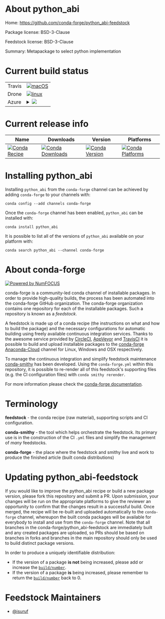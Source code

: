 About python_abi
================

Home: https://github.com/conda-forge/python_abi-feedstock

Package license: BSD-3-Clause

Feedstock license: BSD-3-Clause

Summary: Metapackage to select python implementation



Current build status
====================


<table><tr>
    <td>Travis</td>
    <td>
      <a href="https://travis-ci.com/conda-forge/python_abi-feedstock">
        <img alt="macOS" src="https://img.shields.io/travis/com/conda-forge/python_abi-feedstock/master.svg?label=macOS">
      </a>
    </td>
  </tr><tr>
    <td>Drone</td>
    <td>
      <a href="https://cloud.drone.io/conda-forge/python_abi-feedstock">
        <img alt="linux" src="https://img.shields.io/drone/build/conda-forge/python_abi-feedstock/master.svg?label=Linux">
      </a>
    </td>
  </tr>
    
  <tr>
    <td>Azure</td>
    <td>
      <details>
        <summary>
          <a href="https://dev.azure.com/conda-forge/feedstock-builds/_build/latest?definitionId=9015&branchName=master">
            <img src="https://dev.azure.com/conda-forge/feedstock-builds/_apis/build/status/python_abi-feedstock?branchName=master">
          </a>
        </summary>
        <table>
          <thead><tr><th>Variant</th><th>Status</th></tr></thead>
          <tbody><tr>
              <td>linux_64_python_abi_tagcp27mupython_implcpythonpython_impl_version2.7python_version2.7</td>
              <td>
                <a href="https://dev.azure.com/conda-forge/feedstock-builds/_build/latest?definitionId=9015&branchName=master">
                  <img src="https://dev.azure.com/conda-forge/feedstock-builds/_apis/build/status/python_abi-feedstock?branchName=master&jobName=linux&configuration=linux_64_python_abi_tagcp27mupython_implcpythonpython_impl_version2.7python_version2.7" alt="variant">
                </a>
              </td>
            </tr><tr>
              <td>linux_64_python_abi_tagcp35mpython_implcpythonpython_impl_version3.5python_version3.5</td>
              <td>
                <a href="https://dev.azure.com/conda-forge/feedstock-builds/_build/latest?definitionId=9015&branchName=master">
                  <img src="https://dev.azure.com/conda-forge/feedstock-builds/_apis/build/status/python_abi-feedstock?branchName=master&jobName=linux&configuration=linux_64_python_abi_tagcp35mpython_implcpythonpython_impl_version3.5python_version3.5" alt="variant">
                </a>
              </td>
            </tr><tr>
              <td>linux_64_python_abi_tagcp36mpython_implcpythonpython_impl_version3.6python_version3.6</td>
              <td>
                <a href="https://dev.azure.com/conda-forge/feedstock-builds/_build/latest?definitionId=9015&branchName=master">
                  <img src="https://dev.azure.com/conda-forge/feedstock-builds/_apis/build/status/python_abi-feedstock?branchName=master&jobName=linux&configuration=linux_64_python_abi_tagcp36mpython_implcpythonpython_impl_version3.6python_version3.6" alt="variant">
                </a>
              </td>
            </tr><tr>
              <td>linux_64_python_abi_tagcp37mpython_implcpythonpython_impl_version3.7python_version3.7</td>
              <td>
                <a href="https://dev.azure.com/conda-forge/feedstock-builds/_build/latest?definitionId=9015&branchName=master">
                  <img src="https://dev.azure.com/conda-forge/feedstock-builds/_apis/build/status/python_abi-feedstock?branchName=master&jobName=linux&configuration=linux_64_python_abi_tagcp37mpython_implcpythonpython_impl_version3.7python_version3.7" alt="variant">
                </a>
              </td>
            </tr><tr>
              <td>linux_64_python_abi_tagcp38python_implcpythonpython_impl_version3.8python_version3.8</td>
              <td>
                <a href="https://dev.azure.com/conda-forge/feedstock-builds/_build/latest?definitionId=9015&branchName=master">
                  <img src="https://dev.azure.com/conda-forge/feedstock-builds/_apis/build/status/python_abi-feedstock?branchName=master&jobName=linux&configuration=linux_64_python_abi_tagcp38python_implcpythonpython_impl_version3.8python_version3.8" alt="variant">
                </a>
              </td>
            </tr><tr>
              <td>linux_64_python_abi_tagpypy36_pp73python_implpypypython_impl_version7.3python_version3.6</td>
              <td>
                <a href="https://dev.azure.com/conda-forge/feedstock-builds/_build/latest?definitionId=9015&branchName=master">
                  <img src="https://dev.azure.com/conda-forge/feedstock-builds/_apis/build/status/python_abi-feedstock?branchName=master&jobName=linux&configuration=linux_64_python_abi_tagpypy36_pp73python_implpypypython_impl_version7.3python_version3.6" alt="variant">
                </a>
              </td>
            </tr><tr>
              <td>linux_aarch64_python_abi_tagcp27mupython_implcpythonpython_impl_version2.7python_version2.7</td>
              <td>
                <a href="https://dev.azure.com/conda-forge/feedstock-builds/_build/latest?definitionId=9015&branchName=master">
                  <img src="https://dev.azure.com/conda-forge/feedstock-builds/_apis/build/status/python_abi-feedstock?branchName=master&jobName=linux&configuration=linux_aarch64_python_abi_tagcp27mupython_implcpythonpython_impl_version2.7python_version2.7" alt="variant">
                </a>
              </td>
            </tr><tr>
              <td>linux_aarch64_python_abi_tagcp36mpython_implcpythonpython_impl_version3.6python_version3.6</td>
              <td>
                <a href="https://dev.azure.com/conda-forge/feedstock-builds/_build/latest?definitionId=9015&branchName=master">
                  <img src="https://dev.azure.com/conda-forge/feedstock-builds/_apis/build/status/python_abi-feedstock?branchName=master&jobName=linux&configuration=linux_aarch64_python_abi_tagcp36mpython_implcpythonpython_impl_version3.6python_version3.6" alt="variant">
                </a>
              </td>
            </tr><tr>
              <td>linux_aarch64_python_abi_tagcp37mpython_implcpythonpython_impl_version3.7python_version3.7</td>
              <td>
                <a href="https://dev.azure.com/conda-forge/feedstock-builds/_build/latest?definitionId=9015&branchName=master">
                  <img src="https://dev.azure.com/conda-forge/feedstock-builds/_apis/build/status/python_abi-feedstock?branchName=master&jobName=linux&configuration=linux_aarch64_python_abi_tagcp37mpython_implcpythonpython_impl_version3.7python_version3.7" alt="variant">
                </a>
              </td>
            </tr><tr>
              <td>linux_aarch64_python_abi_tagcp38python_implcpythonpython_impl_version3.8python_version3.8</td>
              <td>
                <a href="https://dev.azure.com/conda-forge/feedstock-builds/_build/latest?definitionId=9015&branchName=master">
                  <img src="https://dev.azure.com/conda-forge/feedstock-builds/_apis/build/status/python_abi-feedstock?branchName=master&jobName=linux&configuration=linux_aarch64_python_abi_tagcp38python_implcpythonpython_impl_version3.8python_version3.8" alt="variant">
                </a>
              </td>
            </tr><tr>
              <td>linux_aarch64_python_abi_tagpypy36_pp73python_implpypypython_impl_version7.3python_version3.6</td>
              <td>
                <a href="https://dev.azure.com/conda-forge/feedstock-builds/_build/latest?definitionId=9015&branchName=master">
                  <img src="https://dev.azure.com/conda-forge/feedstock-builds/_apis/build/status/python_abi-feedstock?branchName=master&jobName=linux&configuration=linux_aarch64_python_abi_tagpypy36_pp73python_implpypypython_impl_version7.3python_version3.6" alt="variant">
                </a>
              </td>
            </tr><tr>
              <td>linux_ppc64le_python_abi_tagcp27mupython_implcpythonpython_impl_version2.7python_version2.7</td>
              <td>
                <a href="https://dev.azure.com/conda-forge/feedstock-builds/_build/latest?definitionId=9015&branchName=master">
                  <img src="https://dev.azure.com/conda-forge/feedstock-builds/_apis/build/status/python_abi-feedstock?branchName=master&jobName=linux&configuration=linux_ppc64le_python_abi_tagcp27mupython_implcpythonpython_impl_version2.7python_version2.7" alt="variant">
                </a>
              </td>
            </tr><tr>
              <td>linux_ppc64le_python_abi_tagcp36mpython_implcpythonpython_impl_version3.6python_version3.6</td>
              <td>
                <a href="https://dev.azure.com/conda-forge/feedstock-builds/_build/latest?definitionId=9015&branchName=master">
                  <img src="https://dev.azure.com/conda-forge/feedstock-builds/_apis/build/status/python_abi-feedstock?branchName=master&jobName=linux&configuration=linux_ppc64le_python_abi_tagcp36mpython_implcpythonpython_impl_version3.6python_version3.6" alt="variant">
                </a>
              </td>
            </tr><tr>
              <td>linux_ppc64le_python_abi_tagcp37mpython_implcpythonpython_impl_version3.7python_version3.7</td>
              <td>
                <a href="https://dev.azure.com/conda-forge/feedstock-builds/_build/latest?definitionId=9015&branchName=master">
                  <img src="https://dev.azure.com/conda-forge/feedstock-builds/_apis/build/status/python_abi-feedstock?branchName=master&jobName=linux&configuration=linux_ppc64le_python_abi_tagcp37mpython_implcpythonpython_impl_version3.7python_version3.7" alt="variant">
                </a>
              </td>
            </tr><tr>
              <td>linux_ppc64le_python_abi_tagcp38python_implcpythonpython_impl_version3.8python_version3.8</td>
              <td>
                <a href="https://dev.azure.com/conda-forge/feedstock-builds/_build/latest?definitionId=9015&branchName=master">
                  <img src="https://dev.azure.com/conda-forge/feedstock-builds/_apis/build/status/python_abi-feedstock?branchName=master&jobName=linux&configuration=linux_ppc64le_python_abi_tagcp38python_implcpythonpython_impl_version3.8python_version3.8" alt="variant">
                </a>
              </td>
            </tr><tr>
              <td>linux_ppc64le_python_abi_tagpypy36_pp73python_implpypypython_impl_version7.3python_version3.6</td>
              <td>
                <a href="https://dev.azure.com/conda-forge/feedstock-builds/_build/latest?definitionId=9015&branchName=master">
                  <img src="https://dev.azure.com/conda-forge/feedstock-builds/_apis/build/status/python_abi-feedstock?branchName=master&jobName=linux&configuration=linux_ppc64le_python_abi_tagpypy36_pp73python_implpypypython_impl_version7.3python_version3.6" alt="variant">
                </a>
              </td>
            </tr><tr>
              <td>osx_64_python_abi_tagcp27mpython_implcpythonpython_impl_version2.7python_version2.7</td>
              <td>
                <a href="https://dev.azure.com/conda-forge/feedstock-builds/_build/latest?definitionId=9015&branchName=master">
                  <img src="https://dev.azure.com/conda-forge/feedstock-builds/_apis/build/status/python_abi-feedstock?branchName=master&jobName=osx&configuration=osx_64_python_abi_tagcp27mpython_implcpythonpython_impl_version2.7python_version2.7" alt="variant">
                </a>
              </td>
            </tr><tr>
              <td>osx_64_python_abi_tagcp35mpython_implcpythonpython_impl_version3.5python_version3.5</td>
              <td>
                <a href="https://dev.azure.com/conda-forge/feedstock-builds/_build/latest?definitionId=9015&branchName=master">
                  <img src="https://dev.azure.com/conda-forge/feedstock-builds/_apis/build/status/python_abi-feedstock?branchName=master&jobName=osx&configuration=osx_64_python_abi_tagcp35mpython_implcpythonpython_impl_version3.5python_version3.5" alt="variant">
                </a>
              </td>
            </tr><tr>
              <td>osx_64_python_abi_tagcp36mpython_implcpythonpython_impl_version3.6python_version3.6</td>
              <td>
                <a href="https://dev.azure.com/conda-forge/feedstock-builds/_build/latest?definitionId=9015&branchName=master">
                  <img src="https://dev.azure.com/conda-forge/feedstock-builds/_apis/build/status/python_abi-feedstock?branchName=master&jobName=osx&configuration=osx_64_python_abi_tagcp36mpython_implcpythonpython_impl_version3.6python_version3.6" alt="variant">
                </a>
              </td>
            </tr><tr>
              <td>osx_64_python_abi_tagcp37mpython_implcpythonpython_impl_version3.7python_version3.7</td>
              <td>
                <a href="https://dev.azure.com/conda-forge/feedstock-builds/_build/latest?definitionId=9015&branchName=master">
                  <img src="https://dev.azure.com/conda-forge/feedstock-builds/_apis/build/status/python_abi-feedstock?branchName=master&jobName=osx&configuration=osx_64_python_abi_tagcp37mpython_implcpythonpython_impl_version3.7python_version3.7" alt="variant">
                </a>
              </td>
            </tr><tr>
              <td>osx_64_python_abi_tagcp38python_implcpythonpython_impl_version3.8python_version3.8</td>
              <td>
                <a href="https://dev.azure.com/conda-forge/feedstock-builds/_build/latest?definitionId=9015&branchName=master">
                  <img src="https://dev.azure.com/conda-forge/feedstock-builds/_apis/build/status/python_abi-feedstock?branchName=master&jobName=osx&configuration=osx_64_python_abi_tagcp38python_implcpythonpython_impl_version3.8python_version3.8" alt="variant">
                </a>
              </td>
            </tr><tr>
              <td>osx_64_python_abi_tagpypy36_pp73python_implpypypython_impl_version7.3python_version3.6</td>
              <td>
                <a href="https://dev.azure.com/conda-forge/feedstock-builds/_build/latest?definitionId=9015&branchName=master">
                  <img src="https://dev.azure.com/conda-forge/feedstock-builds/_apis/build/status/python_abi-feedstock?branchName=master&jobName=osx&configuration=osx_64_python_abi_tagpypy36_pp73python_implpypypython_impl_version7.3python_version3.6" alt="variant">
                </a>
              </td>
            </tr><tr>
              <td>osx_arm64_python_abi_tagcp27mpython_implcpythonpython_impl_version2.7python_version2.7</td>
              <td>
                <a href="https://dev.azure.com/conda-forge/feedstock-builds/_build/latest?definitionId=9015&branchName=master">
                  <img src="https://dev.azure.com/conda-forge/feedstock-builds/_apis/build/status/python_abi-feedstock?branchName=master&jobName=osx&configuration=osx_arm64_python_abi_tagcp27mpython_implcpythonpython_impl_version2.7python_version2.7" alt="variant">
                </a>
              </td>
            </tr><tr>
              <td>osx_arm64_python_abi_tagcp35mpython_implcpythonpython_impl_version3.5python_version3.5</td>
              <td>
                <a href="https://dev.azure.com/conda-forge/feedstock-builds/_build/latest?definitionId=9015&branchName=master">
                  <img src="https://dev.azure.com/conda-forge/feedstock-builds/_apis/build/status/python_abi-feedstock?branchName=master&jobName=osx&configuration=osx_arm64_python_abi_tagcp35mpython_implcpythonpython_impl_version3.5python_version3.5" alt="variant">
                </a>
              </td>
            </tr><tr>
              <td>osx_arm64_python_abi_tagcp36mpython_implcpythonpython_impl_version3.6python_version3.6</td>
              <td>
                <a href="https://dev.azure.com/conda-forge/feedstock-builds/_build/latest?definitionId=9015&branchName=master">
                  <img src="https://dev.azure.com/conda-forge/feedstock-builds/_apis/build/status/python_abi-feedstock?branchName=master&jobName=osx&configuration=osx_arm64_python_abi_tagcp36mpython_implcpythonpython_impl_version3.6python_version3.6" alt="variant">
                </a>
              </td>
            </tr><tr>
              <td>osx_arm64_python_abi_tagcp37mpython_implcpythonpython_impl_version3.7python_version3.7</td>
              <td>
                <a href="https://dev.azure.com/conda-forge/feedstock-builds/_build/latest?definitionId=9015&branchName=master">
                  <img src="https://dev.azure.com/conda-forge/feedstock-builds/_apis/build/status/python_abi-feedstock?branchName=master&jobName=osx&configuration=osx_arm64_python_abi_tagcp37mpython_implcpythonpython_impl_version3.7python_version3.7" alt="variant">
                </a>
              </td>
            </tr><tr>
              <td>osx_arm64_python_abi_tagcp38python_implcpythonpython_impl_version3.8python_version3.8</td>
              <td>
                <a href="https://dev.azure.com/conda-forge/feedstock-builds/_build/latest?definitionId=9015&branchName=master">
                  <img src="https://dev.azure.com/conda-forge/feedstock-builds/_apis/build/status/python_abi-feedstock?branchName=master&jobName=osx&configuration=osx_arm64_python_abi_tagcp38python_implcpythonpython_impl_version3.8python_version3.8" alt="variant">
                </a>
              </td>
            </tr><tr>
              <td>osx_arm64_python_abi_tagpypy36_pp73python_implpypypython_impl_version7.3python_version3.6</td>
              <td>
                <a href="https://dev.azure.com/conda-forge/feedstock-builds/_build/latest?definitionId=9015&branchName=master">
                  <img src="https://dev.azure.com/conda-forge/feedstock-builds/_apis/build/status/python_abi-feedstock?branchName=master&jobName=osx&configuration=osx_arm64_python_abi_tagpypy36_pp73python_implpypypython_impl_version7.3python_version3.6" alt="variant">
                </a>
              </td>
            </tr><tr>
              <td>win_64_python_abi_tagcp27mpython_impl_version2.7python_version2.7</td>
              <td>
                <a href="https://dev.azure.com/conda-forge/feedstock-builds/_build/latest?definitionId=9015&branchName=master">
                  <img src="https://dev.azure.com/conda-forge/feedstock-builds/_apis/build/status/python_abi-feedstock?branchName=master&jobName=win&configuration=win_64_python_abi_tagcp27mpython_impl_version2.7python_version2.7" alt="variant">
                </a>
              </td>
            </tr><tr>
              <td>win_64_python_abi_tagcp35mpython_impl_version3.5python_version3.5</td>
              <td>
                <a href="https://dev.azure.com/conda-forge/feedstock-builds/_build/latest?definitionId=9015&branchName=master">
                  <img src="https://dev.azure.com/conda-forge/feedstock-builds/_apis/build/status/python_abi-feedstock?branchName=master&jobName=win&configuration=win_64_python_abi_tagcp35mpython_impl_version3.5python_version3.5" alt="variant">
                </a>
              </td>
            </tr><tr>
              <td>win_64_python_abi_tagcp36mpython_impl_version3.6python_version3.6</td>
              <td>
                <a href="https://dev.azure.com/conda-forge/feedstock-builds/_build/latest?definitionId=9015&branchName=master">
                  <img src="https://dev.azure.com/conda-forge/feedstock-builds/_apis/build/status/python_abi-feedstock?branchName=master&jobName=win&configuration=win_64_python_abi_tagcp36mpython_impl_version3.6python_version3.6" alt="variant">
                </a>
              </td>
            </tr><tr>
              <td>win_64_python_abi_tagcp37mpython_impl_version3.7python_version3.7</td>
              <td>
                <a href="https://dev.azure.com/conda-forge/feedstock-builds/_build/latest?definitionId=9015&branchName=master">
                  <img src="https://dev.azure.com/conda-forge/feedstock-builds/_apis/build/status/python_abi-feedstock?branchName=master&jobName=win&configuration=win_64_python_abi_tagcp37mpython_impl_version3.7python_version3.7" alt="variant">
                </a>
              </td>
            </tr><tr>
              <td>win_64_python_abi_tagcp38python_impl_version3.8python_version3.8</td>
              <td>
                <a href="https://dev.azure.com/conda-forge/feedstock-builds/_build/latest?definitionId=9015&branchName=master">
                  <img src="https://dev.azure.com/conda-forge/feedstock-builds/_apis/build/status/python_abi-feedstock?branchName=master&jobName=win&configuration=win_64_python_abi_tagcp38python_impl_version3.8python_version3.8" alt="variant">
                </a>
              </td>
            </tr>
          </tbody>
        </table>
      </details>
    </td>
  </tr>
</table>

Current release info
====================

| Name | Downloads | Version | Platforms |
| --- | --- | --- | --- |
| [![Conda Recipe](https://img.shields.io/badge/recipe-python_abi-green.svg)](https://anaconda.org/conda-forge/python_abi) | [![Conda Downloads](https://img.shields.io/conda/dn/conda-forge/python_abi.svg)](https://anaconda.org/conda-forge/python_abi) | [![Conda Version](https://img.shields.io/conda/vn/conda-forge/python_abi.svg)](https://anaconda.org/conda-forge/python_abi) | [![Conda Platforms](https://img.shields.io/conda/pn/conda-forge/python_abi.svg)](https://anaconda.org/conda-forge/python_abi) |

Installing python_abi
=====================

Installing `python_abi` from the `conda-forge` channel can be achieved by adding `conda-forge` to your channels with:

```
conda config --add channels conda-forge
```

Once the `conda-forge` channel has been enabled, `python_abi` can be installed with:

```
conda install python_abi
```

It is possible to list all of the versions of `python_abi` available on your platform with:

```
conda search python_abi --channel conda-forge
```


About conda-forge
=================

[![Powered by NumFOCUS](https://img.shields.io/badge/powered%20by-NumFOCUS-orange.svg?style=flat&colorA=E1523D&colorB=007D8A)](http://numfocus.org)

conda-forge is a community-led conda channel of installable packages.
In order to provide high-quality builds, the process has been automated into the
conda-forge GitHub organization. The conda-forge organization contains one repository
for each of the installable packages. Such a repository is known as a *feedstock*.

A feedstock is made up of a conda recipe (the instructions on what and how to build
the package) and the necessary configurations for automatic building using freely
available continuous integration services. Thanks to the awesome service provided by
[CircleCI](https://circleci.com/), [AppVeyor](https://www.appveyor.com/)
and [TravisCI](https://travis-ci.com/) it is possible to build and upload installable
packages to the [conda-forge](https://anaconda.org/conda-forge)
[Anaconda-Cloud](https://anaconda.org/) channel for Linux, Windows and OSX respectively.

To manage the continuous integration and simplify feedstock maintenance
[conda-smithy](https://github.com/conda-forge/conda-smithy) has been developed.
Using the ``conda-forge.yml`` within this repository, it is possible to re-render all of
this feedstock's supporting files (e.g. the CI configuration files) with ``conda smithy rerender``.

For more information please check the [conda-forge documentation](https://conda-forge.org/docs/).

Terminology
===========

**feedstock** - the conda recipe (raw material), supporting scripts and CI configuration.

**conda-smithy** - the tool which helps orchestrate the feedstock.
                   Its primary use is in the construction of the CI ``.yml`` files
                   and simplify the management of *many* feedstocks.

**conda-forge** - the place where the feedstock and smithy live and work to
                  produce the finished article (built conda distributions)


Updating python_abi-feedstock
=============================

If you would like to improve the python_abi recipe or build a new
package version, please fork this repository and submit a PR. Upon submission,
your changes will be run on the appropriate platforms to give the reviewer an
opportunity to confirm that the changes result in a successful build. Once
merged, the recipe will be re-built and uploaded automatically to the
`conda-forge` channel, whereupon the built conda packages will be available for
everybody to install and use from the `conda-forge` channel.
Note that all branches in the conda-forge/python_abi-feedstock are
immediately built and any created packages are uploaded, so PRs should be based
on branches in forks and branches in the main repository should only be used to
build distinct package versions.

In order to produce a uniquely identifiable distribution:
 * If the version of a package **is not** being increased, please add or increase
   the [``build/number``](https://conda.io/docs/user-guide/tasks/build-packages/define-metadata.html#build-number-and-string).
 * If the version of a package **is** being increased, please remember to return
   the [``build/number``](https://conda.io/docs/user-guide/tasks/build-packages/define-metadata.html#build-number-and-string)
   back to 0.

Feedstock Maintainers
=====================

* [@isuruf](https://github.com/isuruf/)

